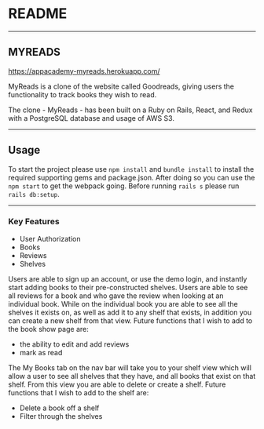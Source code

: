 # README
----------
## MYREADS

https://appacademy-myreads.herokuapp.com/

MyReads is a clone of the website called Goodreads, giving users the functionality to track books they wish to read.

The clone - MyReads - has been built on a Ruby on Rails, React, and Redux with a PostgreSQL database and usage of AWS S3. 

----------

## Usage
To start the project please use `npm install` and `bundle install` to install the required supporting gems and package.json. After doing so you can use the `npm start` to get the webpack going. Before running `rails s` please run `rails db:setup`. 

--------
### Key Features

   * User Authorization 
   * Books
   * Reviews
   * Shelves
   
Users are able to sign up an account, or use the demo login, and instantly start adding books to their pre-constructed shelves. Users are able to see all reviews for a book and who gave the review when looking at an individual book. While on the individual book you are able to see all the shelves it exists on, as well as add it to any shelf that exists, in addition you can create a new shelf from that view. Future functions that I wish to add to the book show page are:
  * the ability to edit and add reviews
  * mark as read

The My Books tab on the nav bar will take you to your shelf view which will allow a user to see all shelves that they have, and all books that exist on that shelf. From this view you are able to delete or create a shelf. Future functions that I wish to add to the shelf are:
  * Delete a book off a shelf
  * Filter through the shelves


